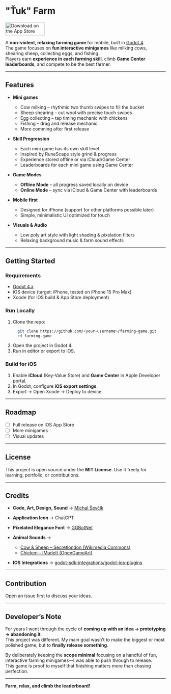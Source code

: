 # "Ťuk" Farm


<a href="https://apps.apple.com/us/app/%C5%A5uk-farm/id6751227748?itscg=30200&itsct=apps_box_badge&mttnsubad=6751227748" style="display: inline-block;">
<img src="https://toolbox.marketingtools.apple.com/api/v2/badges/download-on-the-app-store/black/en-us?releaseDate=1756684800" alt="Download on the App Store" style="width: 124px; height: 41px; vertical-align: middle; object-fit: contain;" />
</a>

A **non-violent, relaxing farming game** for mobile, built in [Godot 4](https://godotengine.org/).  
The game focuses on **fun interactive minigames** like milking cows, shearing sheep, collecting eggs, and fishing.  
Players earn **experience in each farming skill**, climb **Game Center leaderboards**, and compete to be the best farmer.

---

## Features
- **Mini games**  
  - Cow milking – rhythmic two thumb swipes to fill the bucket  
  - Sheep shearing – cut wool with precise touch swipes  
  - Egg collecting – tap timing mechanic with chickens  
  - Fishing – drag and release mechanic  
  - More comming after first release

- **Skill Progression**  
  - Each mini game has its own skill level  
  - Inspired by RuneScape style grind & progress  
  - Experience stored offline or via iCloud/Game Center
  - Leaderboards for each mini game using Game Center

- **Game Modes**  
  - **Offline Mode** – all progress saved locally on device  
  - **Online Mode** – sync via iCloud & Game Center with leaderboards  

- **Mobile first**  
  - Designed for iPhone (support for other platforms possible later)  
  - Simple, minimalistic UI optimized for touch  

- **Visuals & Audio**  
  - Low poly art style with light shading & pixelation filters  
  - Relaxing background music & farm sound effects  

---

## Getting Started

### Requirements
- [Godot 4.x](https://godotengine.org/download)  
- iOS device (target: iPhone, tested on iPhone 15 Pro Max)  
- Xcode (for iOS build & App Store deployment)

### Run Locally
1. Clone the repo:
   ```bash
	 git clone https://github.com/<your-username>/farming-game.git
	 cd farming-game
   ```
2. Open the project in Godot 4.
3. Run in editor or export to iOS.

### Build for iOS

1. Enable **iCloud** (Key-Value Store) and **Game Center** in Apple Developer portal.
2. In Godot, configure **iOS export settings**.
3. Export → Open Xcode → Deploy to device.

---

## Roadmap

* [ ] Full release on iOS App Store
* [ ] More minigames
* [ ] Visual updates
---

## License

This project is open source under the **MIT License**.
Use it freely for learning, portfolio, or contributions.

---

## Credits

* **Code, Art, Design, Sound** → [Michal Ševčík](https://github.com/SevcikMichal)
* **Application Icon** → ChatGPT
* **Pixelated Elegance Font** → [GGBotNet](https://www.fontspace.com/pixelated-elegance-font-f126145)
* **Animal Sounds** →

  * [Cow & Sheep – Secretlondon (Wikimedia Commons)](http://commons.wikimedia.org/wiki/Category:Mudchute_Park_and_Farm)
  * [Chicken – IMadeIt (OpenGameArt)](https://opengameart.org/content/chicken-sound-effect)
* **IOS Integrations** -> [godot-sdk-integrations/godot-ios-plugins](https://github.com/godot-sdk-integrations/godot-ios-plugins)

---

## Contribution

Open an issue first to discuss your ideas.

---

## Developer’s Note

For years I went through the cycle of **coming up with an idea → prototyping → abandoning it**.  
This project was different. My main goal wasn’t to make the biggest or most polished game, but to **finally release something**.  

By deliberately keeping the **scope minimal** focusing on a handful of fun, interactive farming minigames—I was able to push through to release.  
This game is proof to myself that finishing matters more than chasing perfection.

---

**Farm, relax, and climb the leaderboard!**

